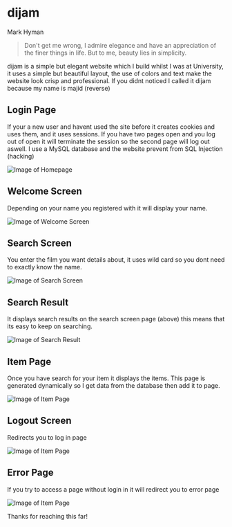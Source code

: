# dijam
Mark Hyman
> Don't get me wrong, I admire elegance and have an appreciation of the finer things in life. But to me, beauty lies in simplicity. 

dijam is a simple but elegant website which I build whilst I was at University, it uses a simple but beautiful layout, the use of colors and text make the website look crisp and professional. If you didnt noticed I called it dijam because my name is majid (reverse)

## Login Page
If your a new user and havent used the site before it creates cookies and uses them, and it uses sessions. If you have two pages open and you log out of open it will terminate the session so the second page will log out aswell. I use a MySQL database and the website prevent from SQL Injection (hacking)

![Image of Homepage](https://github.com/mh453Uol/dijam/blob/master/homepage-dijam.PNG)

## Welcome Screen
Depending on your name you registered with it will display your name. 

![Image of Welcome Screen](https://github.com/mh453Uol/dijam/blob/master/welcomeScreen-dijam.PNG)

## Search Screen
You enter the film you want details about, it uses wild card so you dont need to exactly know the name. 

![Image of Search Screen](https://github.com/mh453Uol/dijam/blob/master/searchScreen-dijam.PNG)

## Search Result
It displays search results on the search screen page (above) this means that its easy to keep on searching.

![Image of Search Result](https://github.com/mh453Uol/dijam/blob/master/searchScreenResult-dijam.PNG)

## Item Page
Once you have search for your item it displays the items. This page is generated dynamically so I get data from the database then add it to page. 

![Image of Item Page](https://github.com/mh453Uol/dijam/blob/master/itemPage-dijam.PNG)

## Logout Screen
Redirects you to log in page

![Image of Item Page](https://github.com/mh453Uol/dijam/blob/master/logout-dijam.PNG)

## Error Page
If you try to access a page without login in it will redirect you to error page

![Image of Item Page](https://github.com/mh453Uol/dijam/blob/master/errorpage-dijam.PNG)

Thanks for reaching this far!











